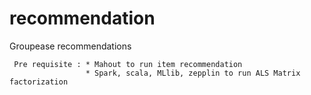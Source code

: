 # recommendation
Groupease recommendations

~~~
 Pre requisite : * Mahout to run item recommendation
                 * Spark, scala, MLlib, zepplin to run ALS Matrix factorization
                
~~~
